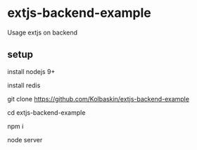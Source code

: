 # extjs-backend-example
Usage extjs on backend 

## setup
install nodejs 9+

install redis

git clone https://github.com/Kolbaskin/extjs-backend-example

cd extjs-backend-example

npm i

node server
